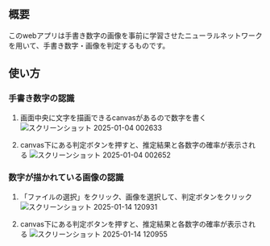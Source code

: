 ## 概要
このwebアプリは手書き数字の画像を事前に学習させたニューラルネットワークを用いて、手書き数字・画像を判定するものです。

## 使い方

### 手書き数字の認識
1. 画面中央に文字を描画できるcanvasがあるので数字を書く
![スクリーンショット 2025-01-04 002633](https://github.com/user-attachments/assets/33bb46f6-c03c-498f-960e-1146f30ac65f)

2.  canvas下にある判定ボタンを押すと、推定結果と各数字の確率が表示される
![スクリーンショット 2025-01-04 002652](https://github.com/user-attachments/assets/3f8182d4-637e-41e7-8f19-1b4db641bda2)



### 数字が描かれている画像の認識
1. 「ファイルの選択」をクリック、画像を選択して、判定ボタンをクリック
![スクリーンショット 2025-01-14 120931](https://github.com/user-attachments/assets/54ff2847-1958-45ee-9b83-4570b60f41c4)

2. canvas下にある判定ボタンを押すと、推定結果と各数字の確率が表示される
![スクリーンショット 2025-01-14 120955](https://github.com/user-attachments/assets/18eb3ff9-ab4b-4f2c-8fd0-f924a8867321)



